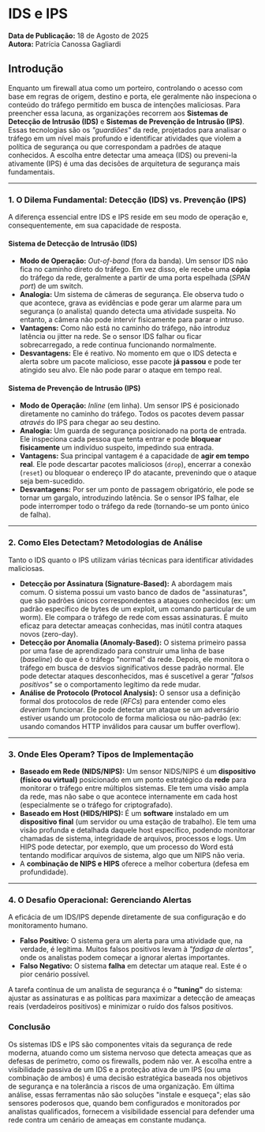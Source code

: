 # IDS e IPS

**Data de Publicação:** 18 de Agosto de 2025  
**Autora:** Patrícia Canossa Gagliardi

## Introdução

Enquanto um firewall atua como um porteiro, controlando o acesso com base em regras de origem, destino e porta, ele geralmente não inspeciona o conteúdo do tráfego permitido em busca de intenções maliciosas. Para preencher essa lacuna, as organizações recorrem aos **Sistemas de Detecção de Intrusão (IDS)** e **Sistemas de Prevenção de Intrusão (IPS)**. Essas tecnologias são os *"guardiões"* da rede, projetados para analisar o tráfego em um nível mais profundo e identificar atividades que violem a política de segurança ou que correspondam a padrões de ataque conhecidos. A escolha entre detectar uma ameaça (IDS) ou preveni-la ativamente (IPS) é uma das decisões de arquitetura de segurança mais fundamentais.

---

### 1. O Dilema Fundamental: Detecção (IDS) vs. Prevenção (IPS)

A diferença essencial entre IDS e IPS reside em seu modo de operação e, consequentemente, em sua capacidade de resposta.

#### **Sistema de Detecção de Intrusão (IDS)**
* **Modo de Operação:** *Out-of-band* (fora da banda). Um sensor IDS não fica no caminho direto do tráfego. Em vez disso, ele recebe uma **cópia** do tráfego da rede, geralmente a partir de uma porta espelhada (*SPAN port*) de um switch.
* **Analogia:** Um sistema de câmeras de segurança. Ele observa tudo o que acontece, grava as evidências e pode gerar um alarme para um segurança (o analista) quando detecta uma atividade suspeita. No entanto, a câmera não pode intervir fisicamente para parar o intruso.
* **Vantagens:** Como não está no caminho do tráfego, não introduz latência ou jitter na rede. Se o sensor IDS falhar ou ficar sobrecarregado, a rede continua funcionando normalmente.
* **Desvantagens:** Ele é reativo. No momento em que o IDS detecta e alerta sobre um pacote malicioso, esse pacote **já passou** e pode ter atingido seu alvo. Ele não pode parar o ataque em tempo real.

#### **Sistema de Prevenção de Intrusão (IPS)**
* **Modo de Operação:** *Inline* (em linha). Um sensor IPS é posicionado diretamente no caminho do tráfego. Todos os pacotes devem passar *através* do IPS para chegar ao seu destino.
* **Analogia:** Um guarda de segurança posicionado na porta de entrada. Ele inspeciona cada pessoa que tenta entrar e pode **bloquear fisicamente** um indivíduo suspeito, impedindo sua entrada.
* **Vantagens:** Sua principal vantagem é a capacidade de **agir em tempo real**. Ele pode descartar pacotes maliciosos (`drop`), encerrar a conexão (`reset`) ou bloquear o endereço IP do atacante, prevenindo que o ataque seja bem-sucedido.
* **Desvantagens:** Por ser um ponto de passagem obrigatório, ele pode se tornar um gargalo, introduzindo latência. Se o sensor IPS falhar, ele pode interromper todo o tráfego da rede (tornando-se um ponto único de falha).

---

### 2. Como Eles Detectam? Metodologias de Análise

Tanto o IDS quanto o IPS utilizam várias técnicas para identificar atividades maliciosas.

* **Detecção por Assinatura (Signature-Based):** A abordagem mais comum. O sistema possui um vasto banco de dados de "assinaturas", que são padrões únicos correspondentes a ataques conhecidos (ex: um padrão específico de bytes de um exploit, um comando particular de um worm). Ele compara o tráfego de rede com essas assinaturas. É muito eficaz para detectar ameaças conhecidas, mas inútil contra ataques novos (zero-day).
* **Detecção por Anomalia (Anomaly-Based):** O sistema primeiro passa por uma fase de aprendizado para construir uma linha de base (*baseline*) do que é o tráfego "normal" da rede. Depois, ele monitora o tráfego em busca de desvios significativos desse padrão normal. Ele pode detectar ataques desconhecidos, mas é suscetível a gerar *"falsos positivos"* se o comportamento legítimo da rede mudar.
* **Análise de Protocolo (Protocol Analysis):** O sensor usa a definição formal dos protocolos de rede (*RFCs*) para entender como eles *deveriam* funcionar. Ele pode detectar um ataque se um adversário estiver usando um protocolo de forma maliciosa ou não-padrão (ex: usando comandos HTTP inválidos para causar um buffer overflow).

---

### 3. Onde Eles Operam? Tipos de Implementação

* **Baseado em Rede (NIDS/NIPS):** Um sensor NIDS/NIPS é um **dispositivo (físico ou virtual)** posicionado em um ponto estratégico da **rede** para monitorar o tráfego entre múltiplos sistemas. Ele tem uma visão ampla da rede, mas não sabe o que acontece internamente em cada host (especialmente se o tráfego for criptografado).
* **Baseado em Host (HIDS/HIPS):** É um **software** instalado em um **dispositivo final** (um servidor ou uma estação de trabalho). Ele tem uma visão profunda e detalhada daquele host específico, podendo monitorar chamadas de sistema, integridade de arquivos, processos e logs. Um HIPS pode detectar, por exemplo, que um processo do Word está tentando modificar arquivos de sistema, algo que um NIPS não veria. 
* A **combinação de NIPS e HIPS** oferece a melhor cobertura (defesa em profundidade).

---

### 4. O Desafio Operacional: Gerenciando Alertas

A eficácia de um IDS/IPS depende diretamente de sua configuração e do monitoramento humano.

* **Falso Positivo:** O sistema gera um alerta para uma atividade que, na verdade, é legítima. Muitos falsos positivos levam à *"fadiga de alertas"*, onde os analistas podem começar a ignorar alertas importantes.
* **Falso Negativo:** O sistema **falha** em detectar um ataque real. Este é o pior cenário possível.

A tarefa contínua de um analista de segurança é o **"tuning"** do sistema: ajustar as assinaturas e as políticas para maximizar a detecção de ameaças reais (verdadeiros positivos) e minimizar o ruído dos falsos positivos.

### Conclusão

Os sistemas IDS e IPS são componentes vitais da segurança de rede moderna, atuando como um sistema nervoso que detecta ameaças que as defesas de perímetro, como os firewalls, podem não ver. A escolha entre a visibilidade passiva de um IDS e a proteção ativa de um IPS (ou uma combinação de ambos) é uma decisão estratégica baseada nos objetivos de segurança e na tolerância a riscos de uma organização. Em última análise, essas ferramentas não são soluções "instale e esqueça"; elas são sensores poderosos que, quando bem configurados e monitorados por analistas qualificados, fornecem a visibilidade essencial para defender uma rede contra um cenário de ameaças em constante mudança.